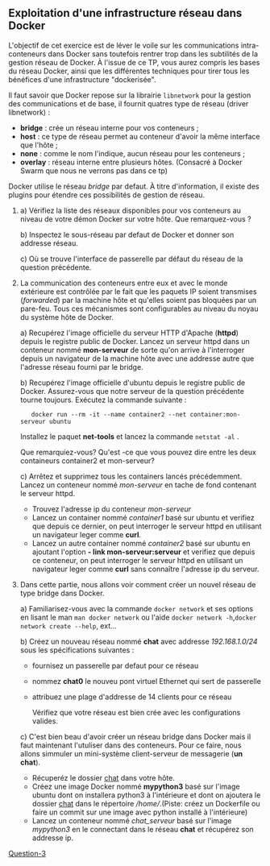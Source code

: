 ## Exploitation d'une infrastructure réseau dans Docker ##

L'objectif de cet exercice est de léver le voile sur les communications intra-conteneurs dans Docker sans toutefois rentrer trop dans les subtilités de la gestion réseau de Docker.
À l'issue de ce TP, vous aurez compris les bases du réseau Docker, ainsi que les différentes techniques pour tirer tous les bénéfices d'une infrastructure "dockerisée".

Il faut savoir que Docker repose sur la librairie ```libnetwork``` pour la gestion des communications et de base, il fournit quatres type de réseau (driver libnetwork) :


* **bridge** : crée un réseau interne pour vos conteneurs ;
* **host** : ce type de réseau permet au conteneur d'avoir la même interface que l'hôte ;
* **none** : comme le nom l'indique, aucun réseau pour les conteneurs ;
* **overlay** : réseau interne entre plusieurs hôtes. (Consacré à Docker Swarm que nous ne verrons pas dans ce tp)


Docker utilise le réseau _bridge_ par defaut. À titre d'information, il existe des plugins pour étendre ces possibilités de gestion de réseau.


1. a) Vérifiez la liste des réseaux disponibles pour vos conteneurs au niveau de votre démon Docker sur votre hôte. Que remarquez-vous ?

   b) Inspectez le sous-réseau par defaut de Docker et donner son addresse réseau.

   c) Où se trouve l'interface de passerelle par défaut du réseau de la question précédente.
2. La communication des conteneurs entre eux et avec le monde extérieure est contrôlée par le fait que les paquets IP soient transmises (_forwarded_)  par la machine hôte et qu'elles soient pas bloquées par un pare-feu. Tous ces mécanismes sont configurables au niveau du noyau du système hôte de Docker.

   a) Recupérez l'image officielle du serveur HTTP d'Apache (__httpd__) depuis le registre public de Docker. Lancez un serveur httpd dans un conteneur nommé __mon-serveur__ de sorte qu'on arrive à l'interroger depuis un navigateur de la machine hôte avec une addresse autre que l'adresse réseau fourni par le bridge.

   b) Recupérez l'image officielle d'ubuntu depuis le registre public de Docker. Assurez-vous que notre serveur de la question précédente tourne toujours. Exécutez la commande suivante :
      ```youtrack
         docker run --rm -it --name container2 --net container:mon-serveur ubuntu
      ```
      Installez le paquet **net-tools** et lancez la commande ```netstat -al``` .

      Que remarquiez-vous? Qu'est -ce que vous pouvez dire entre les deux containeurs container2 et mon-serveur?

   c) Arrêtez et supprimez tous les containers lancés précédemment. Lancez un conteneur nommé _mon-serveur_ en tache de fond contenant le serveur httpd.

     + Trouvez l'adresse ip du conteneur _mon-serveur_
     + Lancez un container nommé _container1_ basé sur ubuntu et verifiez que depuis ce dernier, on peut interroger le serveur httpd en utilisant un navigateur leger comme **curl**.
     + Lancez un autre container nommé _container2_ basé sur ubuntu en ajoutant l'option **- link mon-serveur:serveur** et verifiez que depuis ce conteneur, on peut interroger le serveur httpd en utilisant un navigateur leger comme **curl** sans connaître l'adresse ip du serveur.

3. Dans cette partie, nous allons voir comment créer un nouvel réseau de type bridge dans Docker.
    
   a) Familiarisez-vous avec la commande ```docker network``` et ses options en lisant le man ```man docker network``` ou l'aide ```docker network -h```,```docker network create --help```, ext...
   
   b) Créez un nouveau réseau nommé __chat__ avec addresse _192.168.1.0/24_ sous les spécifications suivantes :
        
      - fournisez un passerelle par defaut pour ce réseau
      - nommez __chat0__ le nouveu pont virtuel Ethernet qui sert de passerelle
      - attribuez une plage d'addresse de 14 clients pour ce réseau 
        
        Vérifiez que votre réseau est bien crée avec les configurations valides.
        
   c) C'est bien beau d'avoir créer un réseau bridge dans Docker mais il faut maintenant l'utuliser dans des conteneurs. Pour ce faire, nous allons simmuler un mini-système client-serveur de messagerie (**un chat**).
      
      + Récuperéz le dossier [chat](chat) dans votre hôte.
      + Créez une image Docker nommé __mypython3__ basé sur l'image ubuntu dont on installera python3 à l'intérieure et dont on ajoutera le dossier [chat](chat) dans le répertoire _/home/_.(Piste: créez un Dockerfile ou faire un commit sur une image avec python installé à l'intérieure)
      + Lancez un conteneur nommé _chat_serveur_ basé sur l'image _mypython3_ en le connectant dans le réseau **chat** et récupérez son addresse ip. 
   








  [Question-3](https://github.com/clem9669/DockerOrNot/blob/master/Question-3/Question-3.md)
